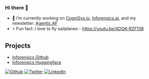 ### Hi there 👋

- 🔭 I’m currently working on [CogniSys.io](https://cognisys.io), [Inforensics.ai](https://inforensics.ai), and my newsletter: [Agentic.AF](https://agentic.af)
- ⚡ Fun fact: I love to fly sailplanes - https://youtu.be/4DQK-RZF138

## Projects
- [Inforensics Github](https://github.com/Inforensics)
- [Inforensics Huggingface](https://huggingface.co/Inforensics)

<p><a href="https://github.com/jaschadub" target="_blank"><img alt="Github" src="https://img.shields.io/badge/GitHub-%2312100E.svg?&style=for-the-badge&logo=Github&logoColor=white" /></a> <a href="https://twitter.com/jascha" target="_blank"><img alt="Twitter" src="https://img.shields.io/badge/twitter-%231DA1F2.svg?&style=for-the-badge&logo=twitter&logoColor=white" /></a> <a href="https://www.linkedin.com/in/jaschaw" target="_blank"><img alt="LinkedIn" src="https://img.shields.io/badge/linkedin-%230077B5.svg?&style=for-the-badge&logo=linkedin&logoColor=white" /></a> 
</p>
